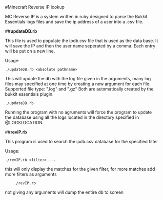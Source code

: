 #Minecraft Reverse IP lookup

MC Reverse IP is a system written in ruby designed to parse the Bukkit Essentials logs files and save the ip address of a user into a .csv file.


##**updateDB.rb**

This file is used to populate the ipdb.csv file that is used as the data base. It will save the IP and then the user name seperated by a comma.  Each entry will be put on a new line.

Usage:

```
./updateDB.rb <absolute pathname>
```

This will update the db with the log file given in the arguments, many log files may specified at one time by creating a new argument for each file.  Supported file type: ".log" and ".gz"  Both are automatically created by the bukkit essentials plugin.

```
./updateDB.rb
```

Running the program with no agruments will force the program to update the database using all the logs located in the directory specified in @LOGSLOCATION.



##**revIP.rb**

This program is used to search the ipdb.csv database for the specified filter

Usage:
```
./revIP.rb <filter> ...
```
this will only display the matches for the given filter, for more matches add more filters as arguments
```
	./revIP.rb
```
not giving any arguments will dump the entire db to screen
